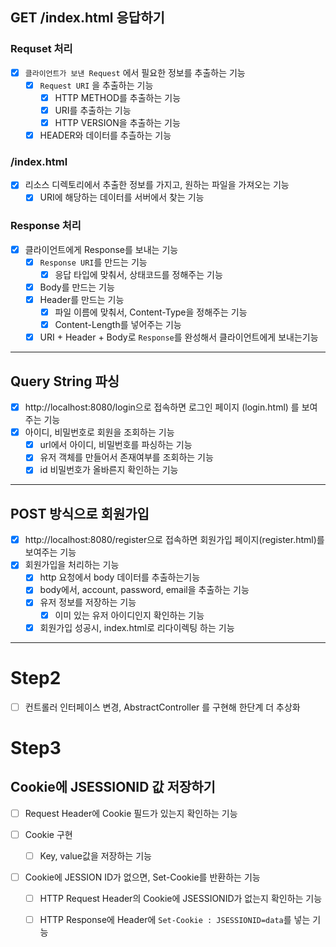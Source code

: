 ## GET /index.html 응답하기

### Requset 처리
- [x] `클라이언트가 보낸 Request` 에서 필요한 정보를 추출하는 기능
  - [x] `Request URI` 을 추출하는 기능
    - [x] HTTP METHOD를 추출하는 기능
    - [x] URI를 추출하는 기능
    - [x] HTTP VERSION을 추출하는 기능
  - [x] HEADER와 데이터를 추츨하는 기능

### /index.html
- [x] 리소스 디렉토리에서 추출한 정보를 가지고, 원하는 파일을 가져오는 기능
  - [x] URI에 해당하는 데이터를 서버에서 찾는 기능  

### Response 처리
- [x] 클라이언트에게 Response를 보내는 기능
  - [x] `Response URI`를 만드는 기능
    - [x] 응답 타입에 맞춰서, 상태코드를 정해주는 기능
  - [x] Body를 만드는 기능
  - [x] Header를 만드는 기능
    - [x] 파일 이름에 맞춰서, Content-Type을 정해주는 기능
    - [x] Content-Length를 넣어주는 기능
  - [x] URI + Header + Body로 `Response`를 완성해서 클라이언트에게 보내는기능

---

## Query String 파싱

- [x] http://localhost:8080/login으로 접속하면 로그인 페이지 (login.html) 를 보여주는 기능
- [x] 아이디, 비밀번호로 회원을 조회하는 기능
  - [x] url에서 아이디, 비밀번호를 파싱하는 기능
  - [x] 유저 객체를 만들어서 존재여부를 조회하는 기능
  - [x] id 비밀번호가 올바른지 확인하는 기능

---

## POST 방식으로 회원가입

- [x] http://localhost:8080/register으로 접속하면 회원가입 페이지(register.html)를 보여주는 기능
- [x] 회원가입을 처리하는 기능
  - [x] http 요청에서 body 데이터를 추출하는기능
  - [x] body에서, account, password, email을 추출하는 기능
  - [x] 유저 정보를 저장하는 기능
    - [x] 이미 있는 유저 아이디인지 확인하는 기능
  - [x] 회원가입 성공시, index.html로 리다이렉팅 하는 기능

---

# Step2
- [ ] 컨트롤러 인터페이스 변경, AbstractController 를 구현해 한단계 더 추상화

# Step3

## Cookie에 JSESSIONID 값 저장하기
- [ ] Request Header에 Cookie 필드가 있는지 확인하는 기능

- [ ] Cookie 구현
  - [ ] Key, value값을 저장하는 기능

- [ ] Cookie에 JESSION ID가 없으면,  Set-Cookie를 반환하는 기능
  - [ ] HTTP Request Header의 Cookie에 JSESSIONID가 없는지 확인하는 기능
  - [ ] HTTP Response에 Header에 `Set-Cookie : JSESSIONID=data`를 넣는 기능
  